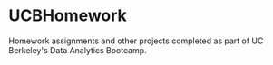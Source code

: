# UCBHomework
Homework assignments and other projects completed as part of UC Berkeley's Data Analytics Bootcamp.
